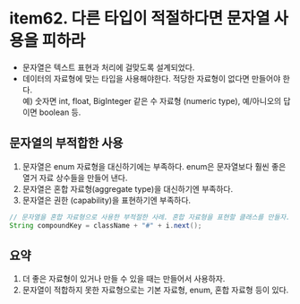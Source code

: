 # item62. 다른 타입이 적절하다면 문자열 사용을 피하라  
- 문자열은 텍스트 표현과 처리에 걸맞도록 설계되었다.  
- 데이터의 자료형에 맞는 타입을 사용해야한다. 적당한 자료형이 없다면 만들어야 한다.  
예) 숫자면 int, float, BigInteger 같은 수 자료형 (numeric type), 예/아니오의 답이면 boolean 등.

## 문자열의 부적합한 사용
1. 문자열은 enum 자료형을 대신하기에는 부족하다. enum은 문자열보다 훨씬 좋은 열거 자료 상수들을 만들어 낸다.  
2. 문자열은 혼합 자료형(aggregate type)을 대신하기엔 부족하다.  
3. 문자열은 권한 (capability)을 표현하기엔 부족하다.  
```java
// 문자열을 혼합 자료형으로 사용한 부적절한 사례. 혼합 자료형을 표현할 클래스를 만들자.
String compoundKey = className + "#" + i.next();
```

## 요약
1. 더 좋은 자료형이 있거나 만들 수 있을 때는 만들어서 사용하자.  
2. 문자열이 적합하지 못한 자료형으로는 기본 자료형, enum, 혼합 자료형 등이 있다.  